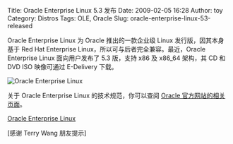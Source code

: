 Title: Oracle Enterprise Linux 5.3 发布
Date: 2009-02-05 16:28
Author: toy
Category: Distros
Tags: OLE, Oracle
Slug: oracle-enterprise-linux-53-released

Oracle Enterprise Linux 为 Oracle 推出的一款企业级 Linux
发行版，因其本身基于 Red Hat Enterprise
Linux，所以可与后者完全兼容。最近，Oracle Enterprise Linux
面向用户发布了 5.3 版，支持 x86 及 x86\_64 架构，其 CD 和 DVD ISO
映像可通过 E-Delivery 下载。

![Oracle Enterprise Linux](http://i.linuxtoy.org/images/2009/02/oel.png)

关于 Oracle Enterprise Linux 的技术规范，你可以查阅 [Oracle
官方网站的相关页面](http://www.oracle.com/technologies/linux/technical.html)。

[Oracle Enterprise Linux](http://edelivery.oracle.com/)

[感谢 Terry Wang 朋友提示]
